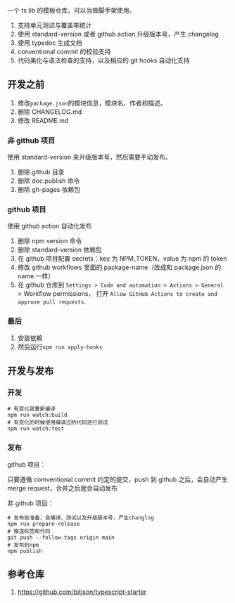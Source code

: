 一个 ts lib 的模板仓库，可以当做脚手架使用。

1. 支持单元测试与覆盖率统计
2. 使用 standard-version 或者 github action 升级版本号，产生 changelog
3. 使用 typedoc 生成文档
4. conventional commit 的校验支持
5. 代码美化与语法检查的支持，以及相应的 git hooks 自动化支持

## 开发之前

1. 修改`package.json`的模块信息，模块名、作者和描述。
2. 删除 CHANGELOG.md
3. 修改 README.md

### 非 github 项目

使用 standard-version 来升级版本号，然后需要手动发布。

1. 删除.github 目录
2. 删除 doc:publish 命令
3. 删除 gh-pages 依赖包

### github 项目

使用 github action 自动化发布

1. 删除 npm version 命令
2. 删除 standard-version 依赖包
3. 在 github 项目配置 secrets：key 为 NPM_TOKEN，value 为 npm 的 token
4. 修改 github workflows 里面的 package-name（改成和 package.json 的 name 一样）
5. 在 github 仓库到 `Settings > Code and automation > Actions > General` > Workflow permissions， 打开 `Allow GitHub Actions to create and approve pull requests`.

### 最后

1. 安装依赖
2. 然后运行`npm run apply-hooks`

## 开发与发布

### 开发

```shell
# 有变化就重新编译
npm run watch:build
# 有变化的时候使用编译过的代码进行测试
npm run watch:test
```

### 发布

github 项目：

只要遵循 comventional commit 约定的提交，push 到 github 之后，会自动产生 merge request，合并之后就会自动发布

非 github 项目：

```shell
# 发布前准备，会编译、测试以及升级版本号，产生changlog
npm run prepare-release
# 推送标签和代码
git push --follow-tags origin main
# 发布到npm
npm publish
```

## 参考仓库

1. https://github.com/bitjson/typescript-starter
